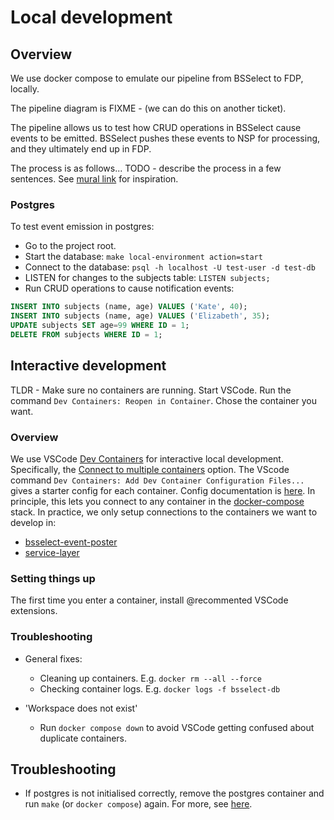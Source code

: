# Local development

## Overview

We use docker compose to emulate our pipeline from BSSelect to FDP, locally.

The pipeline diagram is FIXME - (we can do this on another ticket).

The pipeline allows us to test how CRUD operations in BSSelect cause events to be emitted.
BSSelect pushes these events to NSP for processing, and they ultimately end up in FDP.

The process is as follows...
TODO - describe the process in a few sentences.
See [mural link](https://app.mural.co/t/nhsdigital8118/m/nhsdigital8118/1739874458977/c97dae9bbdd1a06d2abb16863a70f8b783acfc36?wid=0-1746632950738) for inspiration.

### Postgres

To test event emission in postgres:

- Go to the project root.
- Start the database: `make local-environment action=start`
- Connect to the database: `psql -h localhost -U test-user -d test-db`
- LISTEN for changes to the subjects table: `LISTEN subjects;`
- Run CRUD operations to cause notification events:

```sql
INSERT INTO subjects (name, age) VALUES ('Kate', 40);
INSERT INTO subjects (name, age) VALUES ('Elizabeth', 35);
UPDATE subjects SET age=99 WHERE ID = 1;
DELETE FROM subjects WHERE ID = 1;
```

## Interactive development

TLDR - Make sure no containers are running. Start VSCode. Run the command `Dev Containers: Reopen in Container`. Chose the container you want.


### Overview

We use VSCode [Dev Containers](https://code.visualstudio.com/docs/devcontainers/containers) for interactive local development.
Specifically, the [Connect to multiple containers](http://code.visualstudio.com/remote/advancedcontainers/connect-multiple-containers) option.
The VScode command `Dev Containers: Add Dev Container Configuration Files...` gives a starter config for each container.
Config documentation is [here](https://containers.dev/implementors/json_reference/).
In principle, this lets you connect to any container in the [docker-compose](../../../docker-compose.yaml) stack.
In practice, we only setup connections to the containers we want to develop in:

- [bsselect-event-poster](../../../.devcontainer/bsselect-event-poster)
- [service-layer](../../../.devcontainer/service-layer)

### Setting things up

The first time you enter a container, install @recommented VSCode extensions.


### Troubleshooting

- General fixes:
  - Cleaning up containers. E.g. `docker rm --all --force`
  - Checking container logs. E.g. `docker logs -f bsselect-db`

- 'Workspace does not exist'
  - Run `docker compose down` to avoid VSCode getting confused about duplicate containers.

## Troubleshooting

- If postgres is not initialised correctly, remove the postgres container and run `make` (or `docker compose`) again.
  For more, see [here](https://hub.docker.com/_/postgres#:~:text=starting%20the%20service.-,Warning,-%3A%20scripts%20in%20/docker).
